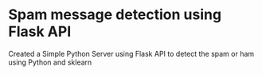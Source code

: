 # Spam message detection using Flask API
Created a Simple Python Server using Flask API to detect the spam or ham using Python and sklearn
